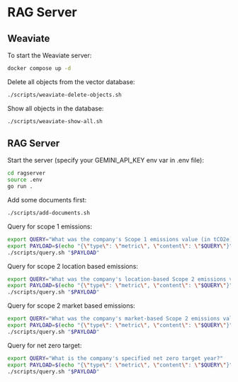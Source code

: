 # RAG Server 

## Weaviate

To start the Weaviate server:

```sh
docker compose up -d
```

Delete all objects from the vector database:

```sh
./scripts/weaviate-delete-objects.sh
```

Show all objects in the database:

```sh
./scripts/weaviate-show-all.sh
```

## RAG Server

Start the server (specify your GEMINI_API_KEY env var in .env file):

```sh
cd ragserver
source .env
go run .
```

Add some documents first:

```sh
./scripts/add-documents.sh
```

Query for scope 1 emissions:

```sh
export QUERY="What was the company's Scope 1 emissions value (in tCO2e)?"
export PAYLOAD=$(echo "{\"type\": \"metric\", \"content\": \"$QUERY\"}")
./scripts/query.sh "$PAYLOAD"
```

Query for scope 2 location based emissions:

```sh
export QUERY="What was the company's location-based Scope 2 emissions value (in tCO2e)?"
export PAYLOAD=$(echo "{\"type\": \"metric\", \"content\": \"$QUERY\"}")
./scripts/query.sh "$PAYLOAD"
```

Query for scope 2 market based emissions:

```sh
export QUERY="What was the company's market-based Scope 2 emissions value (in tCO2e)?"
export PAYLOAD=$(echo "{\"type\": \"metric\", \"content\": \"$QUERY\"}")
./scripts/query.sh "$PAYLOAD"
```

Query for net zero target:

```sh
export QUERY="What is the company's specified net zero target year?"
export PAYLOAD=$(echo "{\"type\": \"metric\", \"content\": \"$QUERY\"}")
./scripts/query.sh "$PAYLOAD"
```
